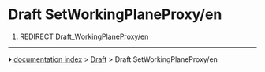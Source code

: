 # Draft SetWorkingPlaneProxy/en
1.  REDIRECT [Draft_WorkingPlaneProxy/en](Draft_WorkingPlaneProxy/en.md)



---
⏵ [documentation index](../README.md) > [Draft](Draft_Workbench.md) > Draft SetWorkingPlaneProxy/en
